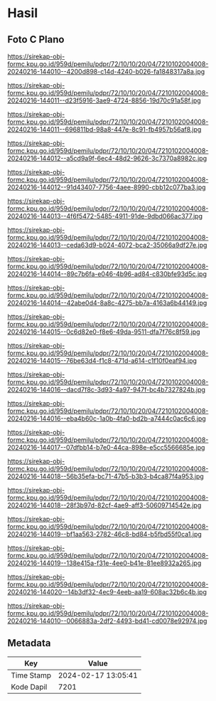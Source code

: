 # Hasil

## Foto C Plano

https://sirekap-obj-formc.kpu.go.id/959d/pemilu/pdpr/72/10/10/20/04/7210102004008-20240216-144010--4200d898-c14d-4240-b026-fa1848317a8a.jpg

https://sirekap-obj-formc.kpu.go.id/959d/pemilu/pdpr/72/10/10/20/04/7210102004008-20240216-144011--d23f5916-3ae9-4724-8856-19d70c91a58f.jpg

https://sirekap-obj-formc.kpu.go.id/959d/pemilu/pdpr/72/10/10/20/04/7210102004008-20240216-144011--696811bd-98a8-447e-8c91-fb4957b56af8.jpg

https://sirekap-obj-formc.kpu.go.id/959d/pemilu/pdpr/72/10/10/20/04/7210102004008-20240216-144012--a5cd9a9f-6ec4-48d2-9626-3c7370a8982c.jpg

https://sirekap-obj-formc.kpu.go.id/959d/pemilu/pdpr/72/10/10/20/04/7210102004008-20240216-144012--91d43407-7756-4aee-8990-cbb12c077ba3.jpg

https://sirekap-obj-formc.kpu.go.id/959d/pemilu/pdpr/72/10/10/20/04/7210102004008-20240216-144013--4f6f5472-5485-4911-91de-9dbd066ac377.jpg

https://sirekap-obj-formc.kpu.go.id/959d/pemilu/pdpr/72/10/10/20/04/7210102004008-20240216-144013--ceda63d9-b024-4072-bca2-35066a9df27e.jpg

https://sirekap-obj-formc.kpu.go.id/959d/pemilu/pdpr/72/10/10/20/04/7210102004008-20240216-144014--89c7b6fa-e046-4b96-ad84-c830bfe93d5c.jpg

https://sirekap-obj-formc.kpu.go.id/959d/pemilu/pdpr/72/10/10/20/04/7210102004008-20240216-144014--42abe0d4-8a8c-4275-bb7a-4163a6b44149.jpg

https://sirekap-obj-formc.kpu.go.id/959d/pemilu/pdpr/72/10/10/20/04/7210102004008-20240216-144015--0c6d82e0-f8e6-49da-9511-dfa7f76c8f59.jpg

https://sirekap-obj-formc.kpu.go.id/959d/pemilu/pdpr/72/10/10/20/04/7210102004008-20240216-144015--76be63d4-f1c8-471d-a614-c1f10f0eaf94.jpg

https://sirekap-obj-formc.kpu.go.id/959d/pemilu/pdpr/72/10/10/20/04/7210102004008-20240216-144016--dacd7f8c-3d93-4a97-947f-bc4b7327824b.jpg

https://sirekap-obj-formc.kpu.go.id/959d/pemilu/pdpr/72/10/10/20/04/7210102004008-20240216-144016--eba4b60c-1a0b-4fa0-bd2b-a7444c0ac6c6.jpg

https://sirekap-obj-formc.kpu.go.id/959d/pemilu/pdpr/72/10/10/20/04/7210102004008-20240216-144017--07dfbb14-b7e0-44ca-898e-e5cc5566685e.jpg

https://sirekap-obj-formc.kpu.go.id/959d/pemilu/pdpr/72/10/10/20/04/7210102004008-20240216-144018--56b35efa-bc71-47b5-b3b3-b4ca87f4a953.jpg

https://sirekap-obj-formc.kpu.go.id/959d/pemilu/pdpr/72/10/10/20/04/7210102004008-20240216-144018--28f3b97d-82cf-4ae9-aff3-50609714542e.jpg

https://sirekap-obj-formc.kpu.go.id/959d/pemilu/pdpr/72/10/10/20/04/7210102004008-20240216-144019--bf1aa563-2782-46c8-bd84-b5fbd55f0ca1.jpg

https://sirekap-obj-formc.kpu.go.id/959d/pemilu/pdpr/72/10/10/20/04/7210102004008-20240216-144019--138e415a-f31e-4ee0-b41e-81ee8932a265.jpg

https://sirekap-obj-formc.kpu.go.id/959d/pemilu/pdpr/72/10/10/20/04/7210102004008-20240216-144020--14b3df32-4ec9-4eeb-aa19-608ac32b6c4b.jpg

https://sirekap-obj-formc.kpu.go.id/959d/pemilu/pdpr/72/10/10/20/04/7210102004008-20240216-144010--0066883a-2df2-4493-bd41-cd0078e92974.jpg


## Metadata

| Key        | Value               |
| ---------- | ------------------- |
| Time Stamp | 2024-02-17 13:05:41 |
| Kode Dapil | 7201                |



